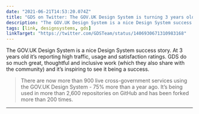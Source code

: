 ```yaml
---
date: "2021-06-21T14:53:20.074Z"
title: "GDS on Twitter: The GOV.UK Design System is turning 3 years old!"
description: "The GOV.UK Design System is a nice Design System success story."
tags: [link, designsystems, gds]
linkTarget: "https://twitter.com/GDSTeam/status/1406930671310983168"
---
```

The GOV.UK Design System is a nice Design System success story. At 3 years old it’s reporting high traffic, usage and satisfaction ratings. GDS do so much great, thoughtful and inclusive work (which they also share with the community) and it’s inspiring to see it being a success.

> There are now more than 900 live cross-government services using the GOV.UK Design System - 75% more than a year ago. It’s being used in more than 2,600 repositories on GitHub and has been forked more than 200 times.
---
